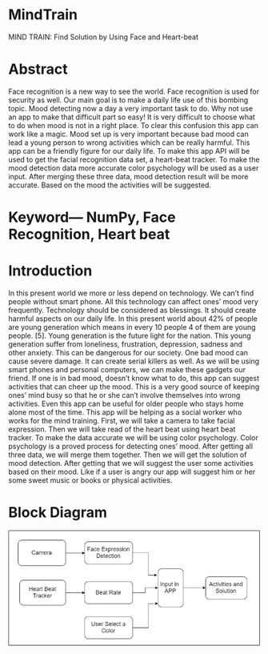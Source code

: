 # MindTrain

MIND TRAIN: Find Solution by Using Face and Heart-beat

# Abstract
Face recognition is a new way to see the world. Face recognition is used for security as well. Our main goal is to make a daily life use of this bombing topic. Mood detecting now a day a very important task to do. Why not use an app to make that difficult part so easy! It is very difficult to choose what to do when mood is not in a right place. To clear this confusion this app can work like a magic. Mood set up is very important because bad mood can lead a young person to wrong activities which can be really harmful. This app can be a friendly figure for our daily life. To make this app API will be used to get the facial recognition data set, a heart-beat tracker. To make the mood detection data more accurate color psychology will be used as a user input. After merging these three data, mood detection result will be more accurate. Based on the mood the activities will be suggested.  

# Keyword— NumPy, Face Recognition, Heart beat

# Introduction
In this present world we more or less depend on technology. We can’t find people without smart phone. All this technology can affect ones’ mood very frequently. Technology should be considered as blessings. It should create harmful aspects on our daily life. In this present world about 42% of people are young generation which means in every 10 people 4 of them are young people. [5]. Young generation is the future light for the nation. This young generation suffer from loneliness, frustration, depression, sadness and other anxiety. This can be dangerous for our society. One bad mood can cause severe damage. It can create serial killers as well. 
As we will be using smart phones and personal computers, we can make these gadgets our friend. If one is in bad mood, doesn’t know what to do, this app can suggest activities that can cheer up the mood. This is a very good source of keeping ones’ mind busy so that he or she can’t involve themselves into wrong activities. Even this app can be useful for older people who stays home alone most of the time. This app will be helping as a social worker who works for the mind training. First, we will take a camera to take facial expression. Then we will take read of the heart beat using heart beat tracker. To make the data accurate we will be using color psychology. Color psychology is a proved process for detecting ones’ mood. After getting all three data, we will merge them together. Then we will get the solution of mood detection. After getting that we will suggest the user some activities based on their mood. Like if a user is angry our app will suggest him or her some sweet music or books or physical activities. 

# Block Diagram
<img src="Diagram/Block Diagram.jpg">
